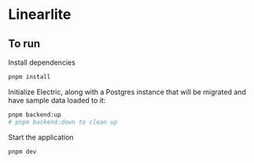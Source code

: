 # Linearlite

## To run
Install dependencies
```bash
pnpm install
```

Initialize Electric, along with a Postgres instance that will be migrated and have sample data loaded to it:

```bash
pnpm backend:up
# pnpm backend:down to clean up
```

Start the application

```bash
pnpm dev
```
